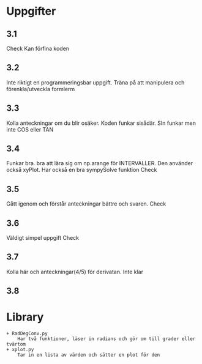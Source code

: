 # Uppgifter
## 3.1
Check
    Kan förfina koden
## 3.2
Inte riktigt en programmeringsbar uppgift.
Träna på att manipulera och förenkla/utveckla formlerm
## 3.3
Kolla anteckningar om du blir osäker. Koden funkar sisådär. SIn funkar men inte COS eller TAN
## 3.4
Funkar bra. bra att lära sig om np.arange för INTERVALLER. Den använder också xyPlot.
Har också en bra sympySolve funktion
Check
## 3.5
Gått igenom och förstår anteckningar bättre och svaren.
Check
## 3.6
Väldigt simpel uppgift
Check
## 3.7
Kolla här och anteckningar(4/5) för derivatan. 
Inte klar
## 3.8

# Library
    + RadDegConv.py
        Har två funktioner, läser in radians och gör om till grader eller tvärtom
    + xplot.py
        Tar in en lista av värden och sätter en plot för den

    

        
